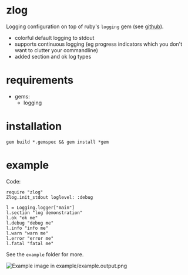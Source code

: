 # zlog

Logging configuration on top of ruby's `logging` gem (see [github](https://github.com/TwP/logging)).

* colorful default logging to stdout
* supports continuous logging (eg progress indicators which you don't want to clutter your commandline)
* added section and ok log types

# requirements

* gems:
  * logging

# installation

    gem build *.gemspec && gem install *gem

# example

Code:

    require "zlog"
    Zlog.init_stdout loglevel: :debug

    l = Logging.logger["main"]
    l.section "log demonstration"
    l.ok "ok me"
    l.debug "debug me"
    l.info "info me"
    l.warn "warn me"
    l.error "error me"
    l.fatal "fatal me"


See the `example` folder for more.

![Example image in example/example.output.png](https://raw.github.com/arlimus/zlog/master/example/example.output.png)
